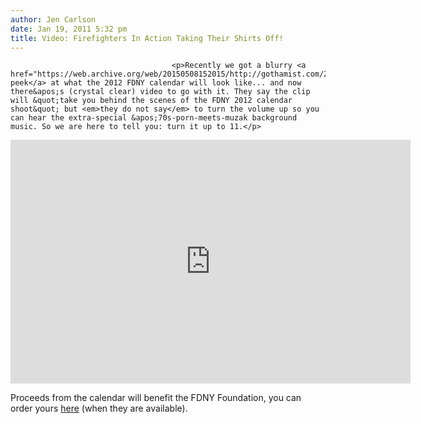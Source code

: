 ```yaml
---
author: Jen Carlson
date: Jan 19, 2011 5:32 pm
title: Video: Firefighters In Action Taking Their Shirts Off!
---
```


	
										<p>Recently we got a blurry <a href="https://web.archive.org/web/20150508152015/http://gothamist.com/2011/01/14/sneak_peek_fdnys_2012_calendar.php">sneak peek</a> at what the 2012 FDNY calendar will look like... and now there&apos;s (crystal clear) video to go with it. They say the clip will &quot;take you behind the scenes of the FDNY 2012 calendar shoot&quot; but <em>they do not say</em> to turn the volume up so you can hear the extra-special &apos;70s-porn-meets-muzak background music. So we are here to tell you: turn it up to 11.</p>

<p><iframe title="YouTube video player" class="youtube-player" type="text/html" width="640" height="390" src="https://web.archive.org/web/20150508152015if_/http://www.youtube.com/embed/Z_EiwTeIznk" frameborder="0"></iframe></p>

<p>Proceeds from the calendar will benefit the FDNY Foundation, you can order yours <a href="https://web.archive.org/web/20150508152015/http://www.fdnyfirezone.org/">here</a> (when they are available).</p>					
										
									
				
